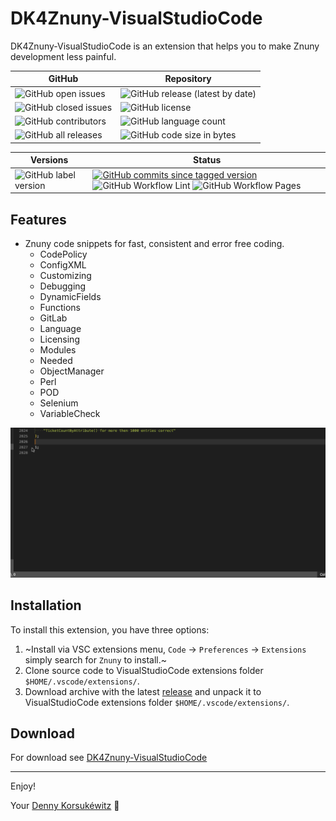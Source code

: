 # DK4Znuny-VisualStudioCode

DK4Znuny-VisualStudioCode is an extension that helps you to make Znuny development less painful.

| GitHub | Repository |
| ------ | ------ |
| ![GitHub open issues](https://img.shields.io/github/issues/dennykorsukewitz/DK4Znuny-VisualStudioCode) | ![GitHub release (latest by date)](https://img.shields.io/github/v/release/dennykorsukewitz/DK4Znuny-VisualStudioCode) |
| ![GitHub closed issues](https://img.shields.io/github/issues-closed/dennykorsukewitz/DK4Znuny-VisualStudioCode?color=#44CC44) | ![GitHub license](https://img.shields.io/github/license/dennykorsukewitz/DK4Znuny-VisualStudioCode) |
| ![GitHub contributors](https://img.shields.io/github/contributors/dennykorsukewitz/DK4Znuny-VisualStudioCode) | ![GitHub language count](https://img.shields.io/github/languages/count/dennykorsukewitz/DK4Znuny-VisualStudioCode?style=flat&label=language)  |
| ![GitHub all releases](https://img.shields.io/github/downloads/dennykorsukewitz/DK4Znuny-VisualStudioCode/total?style=flat) | ![GitHub code size in bytes](https://img.shields.io/github/languages/code-size/dennykorsukewitz/DK4Znuny-VisualStudioCode)  |

| Versions | Status |
| ------ | ------ |
| ![GitHub label version](https://img.shields.io/github/labels/dennykorsukewitz/DK4/dev) | [![GitHub commits since tagged version](https://img.shields.io/github/commits-since/dennykorsukewitz/DK4Znuny-VisualStudioCode/1.0.0/dev)](https://github.com/dennykorsukewitz/DK4Znuny-VisualStudioCode/compare/1.0.0...dev) ![GitHub Workflow Lint](https://github.com/dennykorsukewitz/DK4Znuny-VisualStudioCode/actions/workflows/lint.yml/badge.svg?branch=dev&style=flat&label=Lint) ![GitHub Workflow Pages](https://github.com/dennykorsukewitz/DK4Znuny-VisualStudioCode/actions/workflows/pages.yml/badge.svg?branch=dev&style=flat&label=GitHub%20Pages) |

## Features

- Znuny code snippets for fast, consistent and error free coding.
  - CodePolicy
  - ConfigXML
  - Customizing
  - Debugging
  - DynamicFields
  - Functions
  - GitLab
  - Language
  - Licensing
  - Modules
  - Needed
  - ObjectManager
  - Perl
  - POD
  - Selenium
  - VariableCheck

![snippets](doc/images/snippets.gif)

## Installation

To install this extension, you have three options:

1. ~Install via VSC extensions menu, `Code` -> `Preferences` -> `Extensions` simply search for `Znuny` to install.~
2. Clone source code to VisualStudioCode extensions folder `$HOME/.vscode/extensions/`.
3. Download archive with the latest [release](https://github.com/dennykorsukewitz/DK4Znuny-VisualStudioCode/releases) and unpack it to VisualStudioCode extensions folder `$HOME/.vscode/extensions/`.

## Download

For download see [DK4Znuny-VisualStudioCode](https://github.com/dennykorsukewitz/DK4Znuny-VisualStudioCode/releases)

---

Enjoy!

Your [Denny Korsukéwitz](https://github.com/dennykorsukewitz) 🚀
